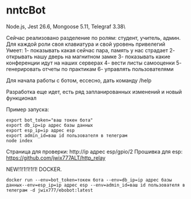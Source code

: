 # nntcBot
Node.js, Jest 26.6, Mongoose 5.11, Telegraf 3.38\

Сейчас реализовано разделение по ролям: студент, учитель, админ.\
Для каждой роли своя клавиатура и свой уровень привелегий\
Умеет:
1- показывать какая сейчас пара, память у нас страдает
2- открывать нашу дверь на магнитном замке
3- показывать какие конференции идут на наших серверах
4- вести листы самооценки
5- генерировать отчеты по практикам
6- управлять пользователями

Для начала работы с ботом, ессесно, дать команду /help

Разработка еще идет, есть ряд запланированных изменений и новый функционал

Пример запуска:

```
export bot_token="ваш токен бота"
export db_ip=ip адрес базы данных
export esp_ip=ip адрес esp
export admin_id=ваш id пользователя в телеграм
node index
```
Страница для проверки: http://ip адрес esp/gpio/2
Прошивка для esp: https://github.com/jwix777ALT/http_relay

NEW!1!1!1!1!1! DOCKER.

```
docker run --env=bot_token=токен бота --env=db_ip=ip адрес базы данных--env=esp_ip=ip адрес esp --env=admin_id=ваш id пользователя в телеграм -d jwix777/ebobot:latest
```
